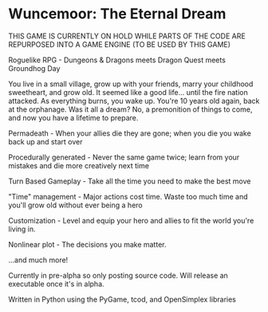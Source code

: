 # Wuncemoor: The Eternal Dream

THIS GAME IS CURRENTLY ON HOLD WHILE PARTS OF THE CODE ARE REPURPOSED INTO A GAME ENGINE (TO BE USED BY THIS GAME)

Roguelike RPG - Dungeons & Dragons meets Dragon Quest meets Groundhog Day

You live in a small village, grow up with your friends, marry your childhood sweetheart, and grow old. It seemed like a good life... until the fire nation attacked. As everything burns, you wake up. You're 10 years old again, back at the orphanage. Was it all a dream? No, a premonition of things to come, and now you have a lifetime to prepare.


Permadeath - When your allies die they are gone; when you die you wake back up and start over

Procedurally generated - Never the same game twice; learn from your mistakes and die more creatively next time

Turn Based Gameplay - Take all the time you need to make the best move

"Time" management - Major actions cost time. Waste too much time and you'll grow old without ever being a hero

Customization - Level and equip your hero and allies to fit the world you're living in.

Nonlinear plot - The decisions you make matter.

...and much more!

Currently in pre-alpha so only posting source code. Will release an executable once it's in alpha.

Written in Python using the PyGame, tcod, and OpenSimplex libraries
